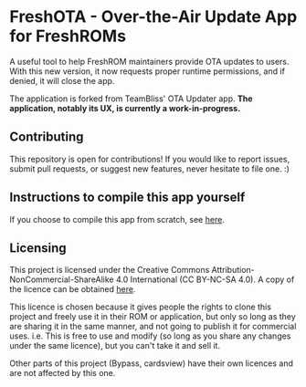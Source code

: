 # FreshOTA - Over-the-Air Update App for FreshROMs

A useful tool to help FreshROM maintainers provide OTA updates to users. With this new version, it now requests proper runtime permissions, and if denied, it will close the app.

The application is forked from TeamBliss' OTA Updater app. **The application, notably its UX, is currently a work-in-progress.**

## Contributing

This repository is open for contributions! If you would like to report issues, submit pull requests, or suggest new features, never hesitate to file one. :)

## Instructions to compile this app yourself

If you choose to compile this app from scratch, see [here](https://github.com/MatthewBooth/OTAUpdates/blob/stable/README.md).

## Licensing

This project is licensed under the Creative Commons Attribution-NonCommercial-ShareAlike 4.0 International (CC BY-NC-SA 4.0). A copy of the licence can be obtained [here](http://creativecommons.org/licenses/by-nc-sa/4.0/legalcode).

This licence is chosen because it gives people the rights to clone this project and freely use it in their ROM or application, but only so long as they are sharing it in the same manner, and not going to publish it for commercial uses. i.e. This is free to use and modify (so long as you share any changes under the same licence), but you can't take it and sell it.

Other parts of this project (Bypass, cardsview) have their own licences and are not affected by this one.
